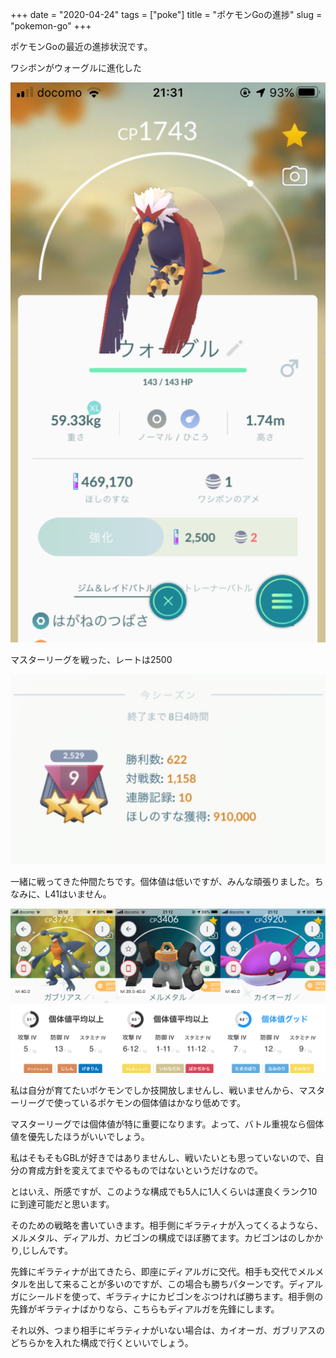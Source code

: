+++
date = "2020-04-24"
tags = ["poke"]
title = "ポケモンGoの進捗"
slug = "pokemon-go"
+++

ポケモンGoの最近の進捗状況です。

ワシボンがウォーグルに進化した

![](https://github.com/syui/mstdn.page/raw/master/img/mastodon/media_attachments/files/000/000/008/small/74ef77678e93ea4b.png)

マスターリーグを戦った、レートは2500

![](https://github.com/syui/mstdn.page/raw/master/img/mastodon/media_attachments/files/000/000/007/small/3cd4645ec8bd9657.jpeg)

一緒に戦ってきた仲間たちです。個体値は低いですが、みんな頑張りました。ちなみに、L41はいません。

![](https://github.com/syui/mstdn.page/raw/master/img/mastodon/media_attachments/files/000/000/006/small/c1d639225a913b1f.png)

私は自分が育てたいポケモンでしか技開放しませんし、戦いませんから、マスターリーグで使っているポケモンの個体値はかなり低めです。

マスターリーグでは個体値が特に重要になります。よって、バトル重視なら個体値を優先したほうがいいでしょう。

私はそもそもGBLが好きではありませんし、戦いたいとも思っていないので、自分の育成方針を変えてまでやるものではないというだけなので。

とはいえ、所感ですが、このような構成でも5人に1人くらいは運良くランク10に到達可能だと思います。

そのための戦略を書いていきます。相手側にギラティナが入ってくるようなら、メルメタル、ディアルガ、カビゴンの構成でほぼ勝てます。カビゴンはのしかかり,じしんです。

先鋒にギラティナが出てきたら、即座にディアルガに交代。相手も交代でメルメタルを出して来ることが多いのですが、この場合も勝ちパターンです。ディアルガにシールドを使って、ギラティナにカビゴンをぶつければ勝ちます。相手側の先鋒がギラティナばかりなら、こちらもディアルガを先鋒にします。

それ以外、つまり相手にギラティナがいない場合は、カイオーガ、ガブリアスのどちらかを入れた構成で行くといいでしょう。

